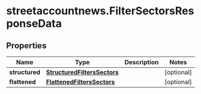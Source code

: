 # streetaccountnews.FilterSectorsResponseData

## Properties

Name | Type | Description | Notes
------------ | ------------- | ------------- | -------------
**structured** | [**StructuredFiltersSectors**](StructuredFiltersSectors.md) |  | [optional] 
**flattened** | [**FlattenedFiltersSectors**](FlattenedFiltersSectors.md) |  | [optional] 


